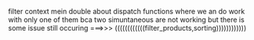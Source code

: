 filter context mein double about dispatch functions where we an do work with only one of them bca two simuntaneous are not working but there is some issue still occuring ===>>> ((((((((((((filter_products,sorting))))))))))))